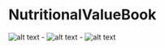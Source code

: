 # NutritionalValueBook

![alt text](https://i.ibb.co/02bwk6K/1643380092615.jpg) - ![alt text](https://i.ibb.co/hc3KpKW/1643380092633.jpg) - ![alt text](https://i.ibb.co/DWxc5z2/1643380092622.jpg)




